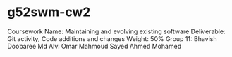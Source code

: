 # g52swm-cw2
Coursework Name: Maintaining and evolving existing software 
Deliverable: Git activity, Code additions and changes
Weight: 50% 
Group 11: 
Bhavish Doobaree
Md Alvi
Omar Mahmoud Sayed Ahmed Mohamed